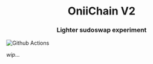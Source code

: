 # <h1 align="center"> OniiChain V2 </h1>

<h3 align="center"> Lighter sudoswap experiment </h3>

![Github Actions](https://github.com/maximebrugel/oniichain-light/workflows/CI/badge.svg)

*wip...*
